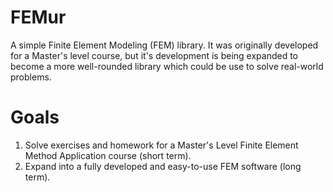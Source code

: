 # FEMur

A simple Finite Element Modeling (FEM) library. It was originally developed for a Master's level course, but it's development is being expanded to become a more well-rounded library which could be use to solve real-world problems.

# Goals

1.  Solve exercises and homework for a Master's Level Finite Element Method Application course (short term).
2.  Expand into a fully developed and easy-to-use FEM software (long term).
